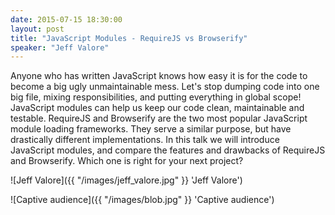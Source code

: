 ```yaml
---
date: 2015-07-15 18:30:00
layout: post
title: "JavaScript Modules - RequireJS vs Browserify"
speaker: "Jeff Valore"
---
```


Anyone who has written JavaScript knows how easy it is for the code to become a big ugly unmaintainable mess. Let's stop dumping code into one big file, mixing responsibilities, and putting everything in global scope! JavaScript modules can help us keep our code clean, maintainable and testable. RequireJS and Browserify are the two most popular JavaScript module loading frameworks. They serve a similar purpose, but have drastically different implementations. In this talk we will introduce JavaScript modules, and compare the features and drawbacks of RequireJS and Browserify. Which one is right for your next project?

![Jeff Valore]({{ "/images/jeff_valore.jpg"  }} 'Jeff Valore')

![Captive audience]({{ "/images/blob.jpg"  }} 'Captive audience')
